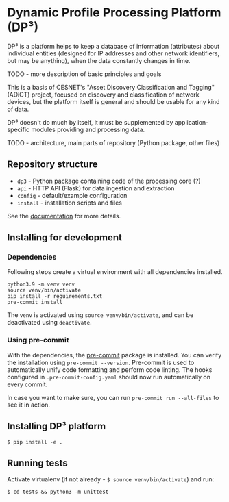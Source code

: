 # Dynamic Profile Processing Platform (DP³)

DP³ is a platform helps to keep a database of information (attributes) about individual
entities (designed for IP addresses and other network identifiers, but may be anything),
when the data constantly changes in time.

TODO - more description of basic principles and goals

This is a basis of CESNET's "Asset Discovery Classification and Tagging" (ADiCT) project,
focused on discovery and classification of network devices,
but the platform itself is general and should be usable for any kind of data.

DP³ doesn't do much by itself, it must be supplemented by application-specific modules providing
and processing data.

TODO - architecture, main parts of repository (Python package, other files)

## Repository structure

* `dp3` - Python package containing code of the processing core (?)
* `api` - HTTP API (Flask) for data ingestion and extraction
* `config` - default/example configuration
* `install` - installation scripts and files

See the [documentation](https://cesnet.github.io/dp3/) for more details.

## Installing for development

### Dependencies

Following steps create a virtual environment with all dependencies installed.

```shell
python3.9 -m venv venv
source venv/bin/activate
pip install -r requirements.txt
pre-commit install
```

The `venv` is activated using `source venv/bin/activate`, and can be deactivated using `deactivate`.

### Using pre-commit

With the dependencies, the [pre-commit](https://pre-commit.com/) package is installed.
You can verify the installation using `pre-commit --version`.
Pre-commit is used to automatically unify code formatting and perform code linting.
The hooks configured in `.pre-commit-config.yaml` should now run automatically on every commit.

In case you want to make sure, you can run `pre-commit run --all-files` to see it in action.

## Installing DP³ platform

`$ pip install -e .`

## Running tests

Activate virtualenv (if not already - `$ source venv/bin/activate`) and run:

`$ cd tests && python3 -m unittest`
